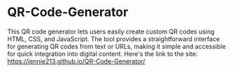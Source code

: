 # QR-Code-Generator
This QR code generator lets users easily create custom QR codes using HTML, CSS, and JavaScript. The tool provides a straightforward interface for generating QR codes from text or URLs, making it simple and accessible for quick integration into digital content.
Here's the link to the site: https://jennie213.github.io/QR-Code-Generator/
